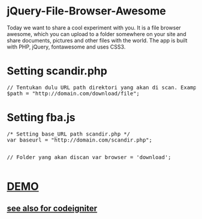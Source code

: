 jQuery-File-Browser-Awesome
===========================
<p>Today we want to share a cool experiment with you. It is a file browser awesome, which you can upload to a folder somewhere on your site and share documents, pictures and other files with the world. The app is built with PHP, jQuery, fontawesome and uses CSS3.</p>
<h1>Setting scandir.php</h1>
<pre>
// Tentukan dulu URL path direktori yang akan di scan. Example:
$path = "http://domain.com/download/file";
</pre>

<h1>Setting fba.js</h1>
<pre>
/* Setting base_URL path scandir.php */
var baseurl = "http://domain.com/scandir.php";

// Folder yang akan discan
var browser = 'download';
</pre>

<h1><a href="http://ibacor.com/file" target="_blank">DEMO</a></h1>

<h2><a href="https://github.com/bachors/CI-FIle-Browser-Awesome/" target="_blank">see also for codeigniter</a></h2>
